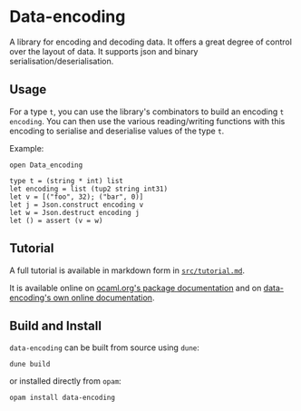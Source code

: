 Data-encoding
=============

A library for encoding and decoding data. It offers a great degree of control over the layout of data. It supports json and binary serialisation/deserialisation.


Usage
-----

For a type `t`, you can use the library's combinators to build an encoding `t
encoding`. You can then use the various reading/writing functions with this
encoding to serialise and deserialise values of the type `t`.

Example:

```
open Data_encoding

type t = (string * int) list
let encoding = list (tup2 string int31)
let v = [("foo", 32); ("bar", 0)]
let j = Json.construct encoding v
let w = Json.destruct encoding j
let () = assert (v = w)
```

Tutorial
--------

A full tutorial is available in markdown form in [`src/tutorial.md`](https://gitlab.com/nomadic-labs/data-encoding/-/blob/master/src/tutorial.md).

It is available online on
[ocaml.org's package documentation](https://ocaml.org/p/data-encoding/0.6/doc/tutorial.html)
and on
[data-encoding's own online documentation](https://nomadic-labs.gitlab.io/data-encoding/data-encoding/tutorial.html).

Build and Install
-----------------

`data-encoding` can be built from source using `dune`:

```
dune build
```

or installed directly from `opam`:

```
opam install data-encoding
```
